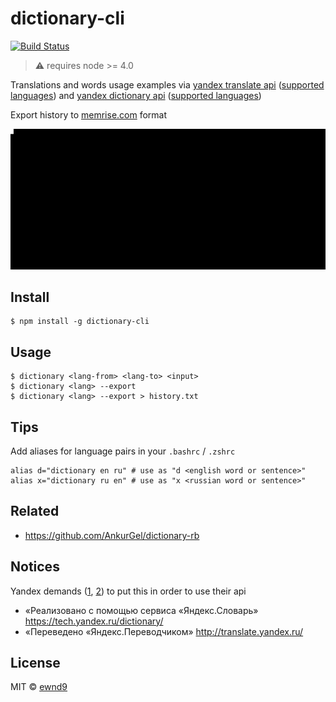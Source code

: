 # dictionary-cli

[![Build Status](https://travis-ci.org/ewnd9/dictionary-cli.svg?branch=master)](https://travis-ci.org/ewnd9/dictionary-cli)

> :warning: requires node >= 4.0

Translations and words usage examples via
[yandex translate api](https://tech.yandex.ru/translate/)
([supported languages](https://tech.yandex.ru/translate/doc/dg/concepts/langs-docpage/))
and
[yandex dictionary api](https://tech.yandex.ru/dictionary/)
([supported languages](https://dictionary.yandex.net/api/v1/dicservice/getLangs?key=dict.1.1.20140616T070444Z.ecfe60ba07dd3ebc.9ce897a05d9daa488b050e5ec030f625d666530a))

Export history to [memrise.com](http://www.memrise.com/) format

![Demonstration](/demo.gif?raw=true)

## Install

```
$ npm install -g dictionary-cli
```

## Usage

```
$ dictionary <lang-from> <lang-to> <input>
$ dictionary <lang> --export
$ dictionary <lang> --export > history.txt
```

## Tips

Add aliases for language pairs in your `.bashrc` / `.zshrc`

```
alias d="dictionary en ru" # use as "d <english word or sentence>"
alias x="dictionary ru en" # use as "x <russian word or sentence>"
```

## Related

- https://github.com/AnkurGel/dictionary-rb

## Notices

Yandex demands
([1](https://tech.yandex.ru/translate/doc/dg/concepts/design-requirements-docpage/),
[2](https://tech.yandex.ru/dictionary/doc/dg/concepts/design-requirements-docpage/))
to put this in order to use their api

- «Реализовано с помощью сервиса «Яндекс.Словарь» https://tech.yandex.ru/dictionary/
- «Переведено «Яндекс.Переводчиком» http://translate.yandex.ru/

## License

MIT © [ewnd9](http://ewnd9.com)
